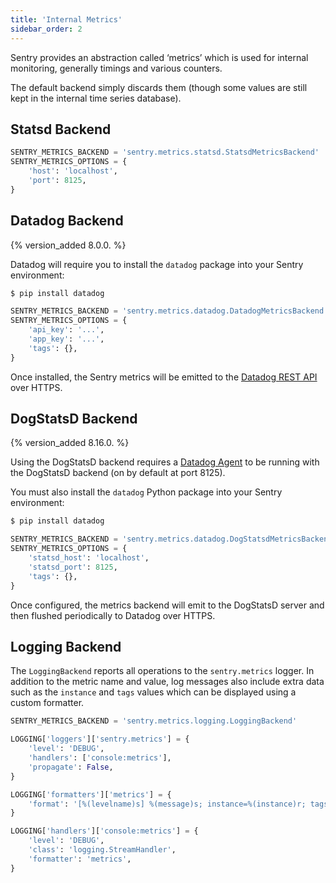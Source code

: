```yaml
---
title: 'Internal Metrics'
sidebar_order: 2
---
```


Sentry provides an abstraction called ‘metrics’ which is used for internal monitoring, generally timings and various counters.

The default backend simply discards them (though some values are still kept in the internal time series database).

## Statsd Backend

```python
SENTRY_METRICS_BACKEND = 'sentry.metrics.statsd.StatsdMetricsBackend'
SENTRY_METRICS_OPTIONS = {
    'host': 'localhost',
    'port': 8125,
}
```

## Datadog Backend

{% version_added 8.0.0. %}

Datadog will require you to install the `datadog` package into your Sentry environment:

```bash
$ pip install datadog
```

```python
SENTRY_METRICS_BACKEND = 'sentry.metrics.datadog.DatadogMetricsBackend'
SENTRY_METRICS_OPTIONS = {
    'api_key': '...',
    'app_key': '...',
    'tags': {},
}
```

Once installed, the Sentry metrics will be emitted to the [Datadog REST API](https://docs.datadoghq.com/api/?lang=python#post-time-series-points) over HTTPS.

## DogStatsD Backend

{% version_added 8.16.0. %}

Using the DogStatsD backend requires a [Datadog Agent](https://docs.datadoghq.com/agent/) to be running with the DogStatsD backend (on by default at port 8125).

You must also install the `datadog` Python package into your Sentry environment:

```bash
$ pip install datadog
```

```python
SENTRY_METRICS_BACKEND = 'sentry.metrics.datadog.DogStatsdMetricsBackend'
SENTRY_METRICS_OPTIONS = {
    'statsd_host': 'localhost',
    'statsd_port': 8125,
    'tags': {},
}
```

Once configured, the metrics backend will emit to the DogStatsD server and then flushed periodically to Datadog over HTTPS.

## Logging Backend

The `LoggingBackend` reports all operations to the `sentry.metrics` logger. In addition to the metric name and value, log messages also include extra data such as the `instance` and `tags` values which can be displayed using a custom formatter.

```python
SENTRY_METRICS_BACKEND = 'sentry.metrics.logging.LoggingBackend'

LOGGING['loggers']['sentry.metrics'] = {
    'level': 'DEBUG',
    'handlers': ['console:metrics'],
    'propagate': False,
}

LOGGING['formatters']['metrics'] = {
    'format': '[%(levelname)s] %(message)s; instance=%(instance)r; tags=%(tags)r',
}

LOGGING['handlers']['console:metrics'] = {
    'level': 'DEBUG',
    'class': 'logging.StreamHandler',
    'formatter': 'metrics',
}
```

